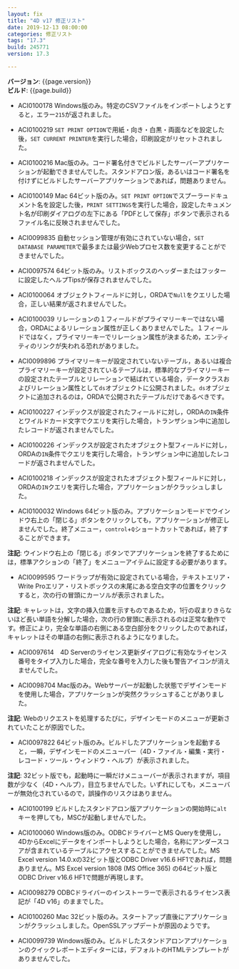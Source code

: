 ```yaml
---
layout: fix
title: "4D v17 修正リスト"
date: 2019-12-13 08:00:00
categories: 修正リスト
tags: "17.3"  
build: 245771
version: 17.3

---
```


**バージョン**: {{page.version}}  
**ビルド**: {{page.build}}  

* ACI0100178 Windows版のみ。特定のCSVファイルをインポートしようとすると，エラー``215``が返されました。

* ACI0100219 ``SET PRINT OPTION``で用紙・向き・白黒・両面などを設定した後，``SET CURRENT PRINTER``を実行した場合，印刷設定がリセットされました。

* ACI0100216 Mac版のみ。コード署名付きでビルドしたサーバーアプリケーションが起動できませんでした。スタンドアロン版，あるいはコード署名を付けずにビルドしたサーバーアプリケーションであれば，問題ありません。

* ACI0100149 Mac 64ビット版のみ。``SET PRINT OPTION``でスプーラードキュメント名を設定した後，``PRINT SETTINGS``を実行した場合，設定したキュメント名が印刷ダイアログの左下にある「PDFとして保存」ボタンで表示されるファイル名に反映されませんでした。

* ACI0099835 自動セッション管理が有効にされていない場合，``SET DATABASE PARAMETER``で最多または最少Webプロセス数を変更することができませんでした。

* ACI0097574 64ビット版のみ。リストボックスのヘッダーまたはフッターに設定したヘルプTipsが保存されませんでした。

* ACI0100064 オブジェクトフィールドに対し，ORDAで``Null``をクエリした場合，正しい結果が返されませんでした。

* ACI0100039 リレーションの１フィールドがプライマリーキーではない場合，ORDAによるリレーション属性が正しくありませんでした。１フィールドではなく，プライマリーキーでリレーション属性が決まるため，エンティティのリンクが失われる恐れがありました。

* ACI0099896 プライマリーキーが設定されていないテーブル，あるいは複合プライマリーキーが設定されているテーブルは，標準的なプライマリーキーの設定されたテーブルとリレーションで結ばれている場合，データクラスおよびリレーション属性として``ds``オブジェクトに公開されました。``ds``オブジェクトに追加されるのは，ORDAで公開されたテーブルだけであるべきです。

* ACI0100227 インデックスが設定されたフィールドに対し，ORDAの``IN``条件とワイルドカード文字でクエリを実行した場合，トランザション中に追加したレコードが返されませんでした。

* ACI0100226 インデックスが設定されたオブジェクト型フィールドに対し，ORDAの``IN``条件でクエリを実行した場合，トランザション中に追加したレコードが返されませんでした。

* ACI0100218 インデックスが設定されたオブジェクト型フィールドに対し，ORDAの``IN``クエリを実行した場合，アプリケーションがクラッシュしました。

* ACI0100032 Windows 64ビット版のみ。アプリケーションモードでウインドウ右上の「閉じる」ボタンをクリックしても，アプリケーションが修正しませんでした。終了メニュー，``control``+``Q``ショートカットであれば，終了することができます。

**注記**: ウインドウ右上の「閉じる」ボタンでアプリケーションを終了するためには，標準アクションの「終了」をメニューアイテムに設定する必要があります。

* ACI0099595 ワードラップが有効に設定されている場合，テキストエリア・Write Proエリア・リストボックスの末尾にある空白文字の位置をクリックすると，次の行の冒頭にカーソルが表示されました。

**注記**: キャレットは，文字の挿入位置を示すものであるため，1行の収まりきらないほど長い単語を分解した場合，次の行の冒頭に表示されるのは正常な動作です。修正により，完全な単語の右側にある空白部分をクリックしたのであれば，キャレットはその単語の右側に表示されるようになりました。

* ACI0097614　4D Serverのライセンス更新ダイアログに有効なライセンス番号をタイプ入力した場合，完全な番号を入力した後も警告アイコンが消えませんでした。

* ACI0098704 Mac版のみ。Webサーバーが起動した状態でデザインモードを使用した場合，アプリケーションが突然クラッシュすることがありました。

**注記**: Webのリクエストを処理するたびに，デザインモードのメニューが更新されていたことが原因でした。

* ACI0097822 64ビット版のみ。ビルドしたアプリケーションを起動すると，一瞬，デザインモードのメニューバー（4D・ファイル・編集・実行・レコード・ツール・ウィンドウ・ヘルプ）が表示されました。

**注記**: 32ビット版でも，起動時に一瞬だけメニューバーが表示されますが，項目数が少なく（4D・ヘルプ），目立ちませんでした。いずれにしても，メニューバーが無効化されているので，誤操作のリスクはありません。

* ACI0100199 ビルドしたスタンドアロン版アプリケーションの開始時に``alt``キーを押しても，MSCが起動しませんでした。

* ACI0100060 Windows版のみ。ODBCドライバーとMS Queryを使用し，4DからExcelにデータをインポートしようとした場合，名称にアンダースコアが含まれているテーブルにアクセスすることができませんでした。MS Excel version 14.0.xの32ビット版とODBC Driver v16.6 HF1であれば，問題ありません。MS Excel version 1808 (MS Office 365) の64ビット版とODBC Driver v16.6 HF1で問題が再現します。

* ACI0098279 ODBCドライバーのインストーラーで表示されるライセンス表記が「4D v16」のままでした。

* ACI0100260 Mac 32ビット版のみ。スタートアップ直後にアプリケーションがクラッシュしました。OpenSSLアップデートが原因のようです。

* ACI0099739 Windows版のみ。ビルドしたスタンドアロンアプリケーションのクイックレポートエディターには，デフォルトのHTMLテンプレートがありませんでした。
